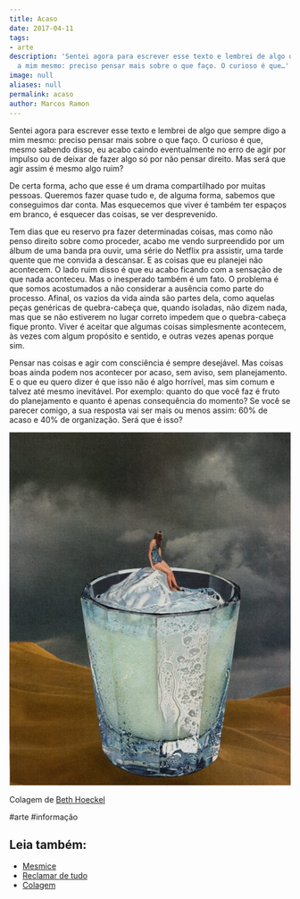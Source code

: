 ```yaml
---
title: Acaso
date: 2017-04-11
tags:
- arte
description: 'Sentei agora para escrever esse texto e lembrei de algo que sempre digo
  a mim mesmo: preciso pensar mais sobre o que faço. O curioso é que…'
image: null
aliases: null
permalink: acaso
author: Marcos Ramon
---
```

Sentei agora para escrever esse texto e lembrei de algo que sempre digo a mim mesmo: preciso pensar mais sobre o que faço. O curioso é que, mesmo sabendo disso, eu acabo caindo eventualmente no erro de agir por impulso ou de deixar de fazer algo só por não pensar direito. Mas será que agir assim é mesmo algo ruim?

De certa forma, acho que esse é um drama compartilhado por muitas pessoas. Queremos fazer quase tudo e, de alguma forma, sabemos que conseguimos dar conta. Mas esquecemos que viver é também ter espaços em branco, é esquecer das coisas, se ver desprevenido.

Tem dias que eu reservo pra fazer determinadas coisas, mas como não penso direito sobre como proceder, acabo me vendo surpreendido por um álbum de uma banda pra ouvir, uma série do Netflix pra assistir, uma tarde quente que me convida a descansar. E as coisas que eu planejei não acontecem. O lado ruim disso é que eu acabo ficando com a sensação de que nada aconteceu. Mas o inesperado também é um fato. O problema é que somos acostumados a não considerar a ausência como parte do processo. Afinal, os vazios da vida ainda são partes dela, como aquelas peças genéricas de quebra-cabeça que, quando isoladas, não dizem nada, mas que se não estiverem no lugar correto impedem que o quebra-cabeça fique pronto. Viver é aceitar que algumas coisas simplesmente acontecem, às vezes com algum propósito e sentido, e outras vezes apenas porque sim.

Pensar nas coisas e agir com consciência é sempre desejável. Mas coisas boas ainda podem nos acontecer por acaso, sem aviso, sem planejamento. E o que eu quero dizer é que isso não é algo horrível, mas sim comum e talvez até mesmo inevitável. Por exemplo: quanto do que você faz é fruto do planejamento e quanto é apenas consequência do momento? Se você se parecer comigo, a sua resposta vai ser mais ou menos assim: 60% de acaso e 40% de organização. Será que é isso?

<img src="/assets/img/acaso-medium.jpeg">

Colagem de [Beth Hoeckel](http://bethhoeckel.com/)


#arte #informação<div class="leia-tambem" markdown="1">
## Leia também:

- <a href="/mesmice">Mesmice</a>
- <a href="/reclamar-de-tudo">Reclamar de tudo</a>
- <a href="/colagem">Colagem</a>
</div>